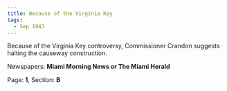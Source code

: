 ```yaml
---  
title: Because of the Virginia Key  
tags:  
  - Sep 1943  
---  
```

  
Because of the Virginia Key controversy, Commissioner Crandon suggests halting the causeway construction.  
  
Newspapers: **Miami Morning News or The Miami Herald**  
  
Page: **1**, Section: **B** 
